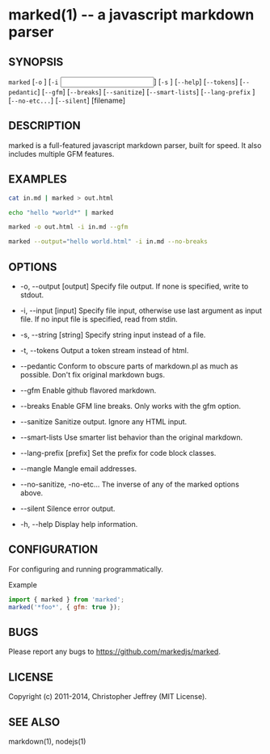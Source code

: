 # marked(1) -- a javascript markdown parser

## SYNOPSIS

`marked` [`-o` <output>] [`-i` <input>] [`-s` <string>] [`--help`] [`--tokens`] [`--pedantic`] [`--gfm`] [`--breaks`] [`--sanitize`] [`--smart-lists`] [`--lang-prefix` <prefix>] [`--no-etc...`] [`--silent`] [filename]

## DESCRIPTION

marked is a full-featured javascript markdown parser, built for speed.
It also includes multiple GFM features.

## EXAMPLES

```sh
cat in.md | marked > out.html
```

```sh
echo "hello *world*" | marked
```

```sh
marked -o out.html -i in.md --gfm
```

```sh
marked --output="hello world.html" -i in.md --no-breaks
```

## OPTIONS

* -o, --output [output]
Specify file output. If none is specified, write to stdout.

* -i, --input [input]
Specify file input, otherwise use last argument as input file.
If no input file is specified, read from stdin.

* -s, --string [string]
Specify string input instead of a file.

* -t, --tokens
Output a token stream instead of html.

* --pedantic
Conform to obscure parts of markdown.pl as much as possible.
Don't fix original markdown bugs.

* --gfm
Enable github flavored markdown.

* --breaks
Enable GFM line breaks. Only works with the gfm option.

* --sanitize
Sanitize output. Ignore any HTML input.

* --smart-lists
Use smarter list behavior than the original markdown.

* --lang-prefix [prefix]
Set the prefix for code block classes.

* --mangle
Mangle email addresses.

* --no-sanitize, -no-etc...
The inverse of any of the marked options above.

* --silent
Silence error output.

* -h, --help
Display help information.

## CONFIGURATION

For configuring and running programmatically.

Example

```js
import { marked } from 'marked';
marked('*foo*', { gfm: true });
```

## BUGS

Please report any bugs to <https://github.com/markedjs/marked>.

## LICENSE

Copyright (c) 2011-2014, Christopher Jeffrey (MIT License).

## SEE ALSO

markdown(1), nodejs(1)
